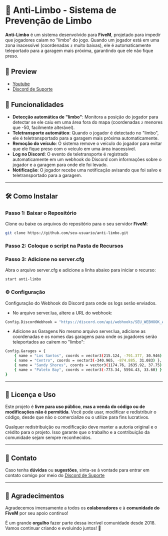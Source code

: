 # 🚨 Anti-Limbo - Sistema de Prevenção de Limbo

**Anti-Limbo** é um sistema desenvolvido para **FiveM**, projetado para impedir que jogadores caiam no "limbo" do jogo. 
Quando um jogador está em uma zona inacessível (coordenadas `z` muito baixas), ele é automaticamente teleportado para a garagem mais próxima, garantindo que ele não fique preso.

## 🎥 Preview
- [Youtube](https://www.youtube.com/watch?v=1EUSlMypZNs)
- [Discord de Suporte](https://discord.gg/hUVJwJcR8H)

## 📌 Funcionalidades

- **Detecção automática de "limbo"**: Monitora a posição do jogador para detectar se ele caiu em uma área fora do mapa (coordenadas `z` menores que -50, facilmente alterável).
- **Teletransporte automático**: Quando o jogador é detectado no "limbo", ele é teletransportado para a garagem mais próxima automaticamente.
- **Remoção do veículo**: O sistema remove o veículo do jogador para evitar que ele fique preso com o veículo em uma área inacessível.
- **Log no Discord**: O evento de teletransporte é registrado automaticamente em um webhook do Discord com informações sobre o jogador e a garagem para onde ele foi levado.
- **Notificação**: O jogador recebe uma notificação avisando que foi salvo e teletransportado para a garagem.

---

## 🛠️ Como Instalar

### Passo 1: Baixar o Repositório

Clone ou baixe os arquivos do repositório para o seu servidor **FiveM**:

```bash
git clone https://github.com/seu-usuario/anti-limbo.git
```
### Passo 2: Coloque o script na Pasta de Recursos

### Passo 3: Adicione no server.cfg

Abra o arquivo server.cfg e adicione a linha abaixo para iniciar o recurso:

```bash
start anti-limbo
```

### ⚙️ Configuração
Configuração do Webhook do Discord para onde os logs serão enviados. 

- No arquivo server.lua, altere a URL do webhook:
```bash
Config.DiscordWebhook = "https://discord.com/api/webhooks/SEU_WEBHOOK_AQUI"
```
- Adicione as Garagens
No mesmo arquivo server.lua, adicione as coordenadas e os nomes das garagens para onde os jogadores serão teleportados ao caírem no "limbo":

```bash
Config.Garages = {
    { name = "Los Santos", coords = vector3(215.124, -791.377, 30.946) },
    { name = "Centro", coords = vector3(-340.965, -874.885, 31.083) },
    { name = "Sandy Shores", coords = vector3(1174.76, 2635.92, 37.75) },
    { name = "Paleto Bay", coords = vector3(-773.34, 5594.43, 33.60) }
}
```
---

## 🔑 Licença e Uso

Este projeto é **livre para uso público**, **mas a venda do código ou de modificações não é permitida**. Você pode usar, modificar e redistribuir o código, desde que não o comercialize ou o utilize para fins lucrativos.

Qualquer redistribuição ou modificação deve manter a autoria original e o crédito para o projeto. Isso garante que o trabalho e a contribuição da comunidade sejam sempre reconhecidos.

---

## 📩 Contato

Caso tenha **dúvidas** ou **sugestões**, sinta-se à vontade para entrar em contato comigo por meio do [Discord de Suporte](https://discord.gg/hUVJwJcR8H)

---

## 🌟 Agradecimentos

Agradecemos imensamente a todos os **colaboradores** e à **comunidade do FiveM** por seu apoio contínuo!  

É um grande **orgulho** fazer parte dessa incrível comunidade desde 2018. Vamos continuar criando e evoluindo juntos! 🙌

